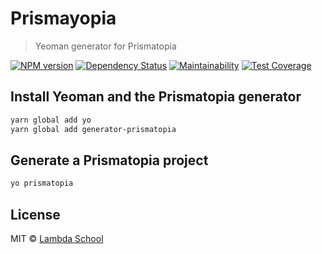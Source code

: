 # Prismayopia

> Yeoman generator for Prismatopia

[![NPM version][npm-image]][npm-url]
[![Dependency Status][daviddm-image]][daviddm-url]
[![Maintainability](https://api.codeclimate.com/v1/badges/d3970d4328eeb48ad49b/maintainability)](https://codeclimate.com/github/Lambda-School-Labs/generator-prismatopia/maintainability)
[![Test Coverage](https://api.codeclimate.com/v1/badges/d3970d4328eeb48ad49b/test_coverage)](https://codeclimate.com/github/Lambda-School-Labs/generator-prismatopia/test_coverage)

## Install Yeoman and the Prismatopia generator

```bash
yarn global add yo
yarn global add generator-prismatopia
```

## Generate a Prismatopia project

```bash
yo prismatopia
```

## License

MIT © [Lambda School](https://lambdaschool.com)

[npm-image]: https://badge.fury.io/js/%40lambdaschool%2Fgenerator-prismatopia.svg
[npm-url]: https://www.npmjs.com/package/@lambdaschool/generator-prismatopia
[daviddm-image]: https://david-dm.org/Lambda-School-Labs/generator-prismatopia.svg?theme=shields.io
[daviddm-url]: https://david-dm.org/Lambda-School-Labs/generator-prismatopia
